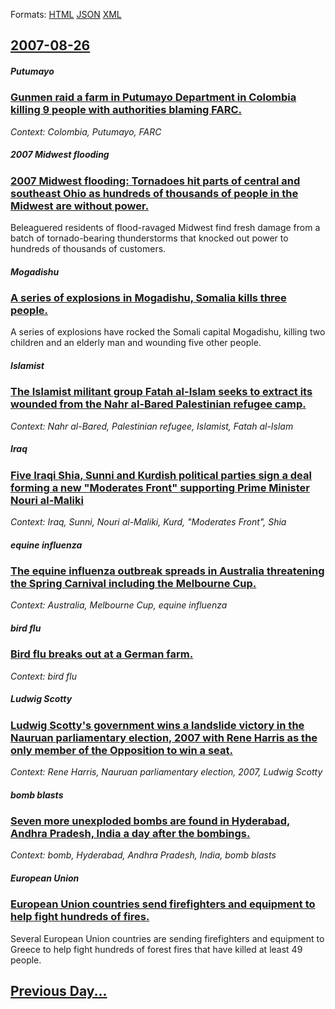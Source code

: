 
Formats: [HTML](2007/08/26/index.html)  [JSON](2007/08/26/index.json)  [XML](2007/08/26/index.xml)  

## [2007-08-26](/news/2007/08/26/index.md)

##### Putumayo
### [ Gunmen raid a farm in Putumayo Department in Colombia killing 9 people with authorities blaming FARC. ](/news/2007/08/26/gunmen-raid-a-farm-in-putumayo-department-in-colombia-killing-9-people-with-authorities-blaming-farc.md)
_Context: Colombia, Putumayo, FARC_

##### 2007 Midwest flooding
### [ 2007 Midwest flooding: Tornadoes hit parts of central and southeast Ohio as hundreds of thousands of people in the Midwest are without power. ](/news/2007/08/26/2007-midwest-flooding-tornadoes-hit-parts-of-central-and-southeast-ohio-as-hundreds-of-thousands-of-people-in-the-midwest-are-without-powe.md)
Beleaguered residents of flood-ravaged Midwest find fresh damage from a batch of tornado-bearing thunderstorms that knocked out power to hundreds of thousands of customers.

##### Mogadishu
### [ A series of explosions in Mogadishu, Somalia kills three people. ](/news/2007/08/26/a-series-of-explosions-in-mogadishu-somalia-kills-three-people.md)
A series of explosions have rocked the Somali capital Mogadishu, killing two children and an elderly man and wounding five other people.

##### Islamist
### [ The Islamist militant group Fatah al-Islam seeks to extract its wounded from the Nahr al-Bared Palestinian refugee camp. ](/news/2007/08/26/the-islamist-militant-group-fatah-al-islam-seeks-to-extract-its-wounded-from-the-nahr-al-bared-palestinian-refugee-camp.md)
_Context: Nahr al-Bared, Palestinian refugee, Islamist, Fatah al-Islam_

##### Iraq
### [ Five Iraqi Shia, Sunni and Kurdish political parties sign a deal forming a new "Moderates Front" supporting Prime Minister Nouri al-Maliki ](/news/2007/08/26/five-iraqi-shia-sunni-and-kurdish-political-parties-sign-a-deal-forming-a-new-moderates-front-supporting-prime-minister-nouri-al-maliki.md)
_Context: Iraq, Sunni, Nouri al-Maliki, Kurd, "Moderates Front", Shia_

##### equine influenza
### [ The equine influenza outbreak spreads in Australia threatening the Spring Carnival including the Melbourne Cup. ](/news/2007/08/26/the-equine-influenza-outbreak-spreads-in-australia-threatening-the-spring-carnival-including-the-melbourne-cup.md)
_Context: Australia, Melbourne Cup, equine influenza_

##### bird flu
### [ Bird flu breaks out at a German farm. ](/news/2007/08/26/bird-flu-breaks-out-at-a-german-farm.md)
_Context: bird flu_

##### Ludwig Scotty
### [ Ludwig Scotty's government wins a landslide victory in the Nauruan parliamentary election, 2007 with Rene Harris as the only member of the Opposition to win a seat. ](/news/2007/08/26/ludwig-scotty-s-government-wins-a-landslide-victory-in-the-nauruan-parliamentary-election-2007-with-rena-c-harris-as-the-only-member-of-the.md)
_Context: Rene Harris, Nauruan parliamentary election, 2007, Ludwig Scotty_

##### bomb blasts
### [ Seven more unexploded bombs are found in Hyderabad, Andhra Pradesh, India a day after the bombings. ](/news/2007/08/26/seven-more-unexploded-bombs-are-found-in-hyderabad-andhra-pradesh-india-a-day-after-the-bombings.md)
_Context: bomb, Hyderabad, Andhra Pradesh, India, bomb blasts_

##### European Union
### [ European Union countries send firefighters and equipment to help fight hundreds of fires.](/news/2007/08/26/european-union-countries-send-firefighters-and-equipment-to-help-fight-hundreds-of-fires.md)
Several European Union countries are sending firefighters and equipment to Greece to help fight hundreds of forest fires that have killed at least 49 people.

## [Previous Day...](/news/2007/08/25/index.md)

